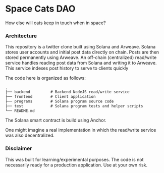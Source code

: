 # Space Cats DAO

How else will cats keep in touch when in space?

### Architecture

This repository is a twitter clone built using Solana and Arweave. Solana stores user accounts and initial post data directly on chain. Posts are then stored permanently using Arweave. An off-chain (centralized) read/write service handles reading post data from Solana and writing it to Arweave. This service indexes post history to serve to clients quickly

The code here is organized as follows:

```md
.
├── backend         # Backend NodeJS read/write service
├── frontend        # Client application
├── programs        # Solana program source code
├── test            # Solana program tests and helper scripts
└── README.md
```

The Solana smart contract is build using Anchor.

One might imagine a real implementation in which the read/write service was also decentralized.

### Disclaimer

This was built for learning/experimental purposes. The code is not necessarily ready for a production application. Use at your own risk.
